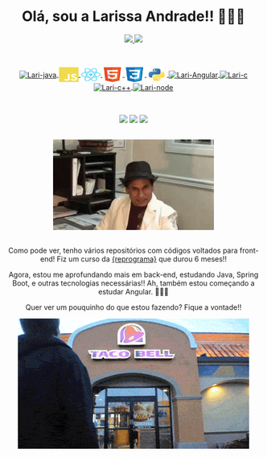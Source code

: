 <div align="center">
 <h1> Olá, sou a Larissa Andrade!! 🙋🏾‍♀️</h1>

 <div>
  <a href="https://github.com/larigit">
  <img height="180em" src="https://github-readme-stats.vercel.app/api?username=larigit&show_icons=true&theme=dracula&include_all_commits=true&count_private=true"/>
  <img height="180em" src="https://github-readme-stats.vercel.app/api/top-langs/?username=larigit&layout=compact&langs_count=7&theme=dracula&hide=jupyter notebook,verilog,SystemVerilog,Coq"/>
</div>

 ##
 
<div style="display: inline_block"><br>
  <img align="center" alt="Lari-java" height="30" width="40" src="https://icongr.am/devicon/java-original.svg?size=128&color=currentColor">
  <img align="center" alt="Lari-Js" height="30" width="40" src="https://raw.githubusercontent.com/devicons/devicon/master/icons/javascript/javascript-plain.svg">
  <img align="center" alt="Lari-React" height="30" width="40" src="https://raw.githubusercontent.com/devicons/devicon/master/icons/react/react-original.svg">
  <img align="center" alt="Lari-HTML" height="30" width="40" src="https://raw.githubusercontent.com/devicons/devicon/master/icons/html5/html5-original.svg">
  <img align="center" alt="Lari-CSS" height="30" width="40" src="https://raw.githubusercontent.com/devicons/devicon/master/icons/css3/css3-original.svg">
  <img align="center" alt="Lari-Python" height="30" width="40" src="https://raw.githubusercontent.com/devicons/devicon/master/icons/python/python-original.svg">
  <img align="center" alt="Lari-Angular" height="30" width="40" src="https://icongr.am/devicon/angularjs-original.svg?size=128&color=currentColor">
  <img align="center" alt="Lari-c" height="30" width="40" src="https://icongr.am/devicon/c-original.svg?size=128&color=currentColor">
  <img align="center" alt="Lari-c++" height="30" width="40" src="https://icongr.am/devicon/cplusplus-original.svg?size=128&color=currentColor">
  <img align="center" alt="Lari-node" height="30" width="40" src="https://icongr.am/devicon/nodejs-original.svg?size=128&color=currentColor">

 
 ##
 </br>
 
 <div> 
  <a href="https://www.instagram.com/larissafsandrade/" target="_blank"><img src="https://img.shields.io/badge/-Instagram-%23E4405F?style=for-the-badge&logo=instagram&logoColor=white" target="_blank"></a>
  <a href = "mailto:larissasantosandrade1@gmail.com"><img src="https://img.shields.io/badge/-Gmail-%23333?style=for-the-badge&logo=gmail&logoColor=white" target="_blank"></a>
  <a href="https://www.linkedin.com/in/larissandradee/" target="_blank"><img src="https://img.shields.io/badge/-LinkedIn-%230077B5?style=for-the-badge&logo=linkedin&logoColor=white" target="_blank"></a> 
 
  ##

![](welcome.gif)  
##
  <p>Como pode ver, tenho vários repositórios com códigos voltados para front-end! Fiz um curso da <a href="https://reprograma.com.br/">{reprograma}</a> que durou 6 meses!!</p> 
  <p>Agora, estou me aprofundando mais em back-end, estudando Java, Spring Boot, e outras tecnologias necessárias!! Ah, também estou começando a estudar Angular. 👩🏾‍💻</p>
  <p>Quer ver um pouquinho do que estou fazendo? Fique a vontade!!</p>
  
![](exploreit.gif)
  </div>
